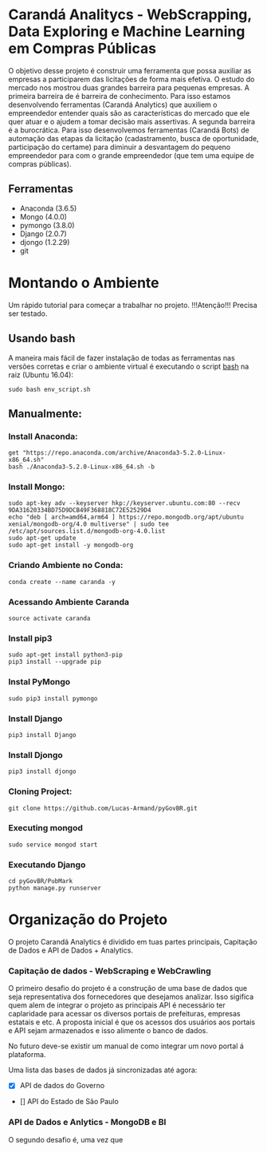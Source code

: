 # Carandá Analitycs - WebScrapping, Data Exploring e Machine Learning em Compras Públicas

O objetivo desse projeto é construir uma ferramenta que possa auxiliar as empresas a participarem das licitações de forma mais efetiva. O estudo do mercado nos mostrou duas grandes barreira para pequenas empresas. A primeira barreira de é barreira de conhecimento. Para isso estamos desenvolvendo ferramentas (Carandá Analytics) que auxiliem o empreendedor entender quais são as características do mercado que ele quer atuar e o ajudem a tomar decisão mais assertivas. A segunda barreira é a burocrática. Para isso desenvolvemos ferramentas (Carandá Bots) de automação das etapas da licitação (cadastramento, busca de oportunidade, participação do certame) para diminuir a desvantagem do pequeno empreendedor para com o grande empreendedor (que tem uma equipe de compras públicas).

## Ferramentas

* Anaconda (3.6.5) 
* Mongo (4.0.0) 
* pymongo (3.8.0) 
* Django (2.0.7) 
* djongo (1.2.29)
* git
# Montando o Ambiente

Um rápido tutorial para começar a trabalhar no projeto. !!!Atenção!!! Precisa ser testado.

## Usando bash

A maneira mais fácil de fazer instalação de todas as ferramentas nas versões corretas e criar o ambiente virtual é executando o script [bash](https://github.com/Lucas-Armand/pyGovBR/blob/master/env_script.sh) na raiz (Ubuntu 16.04):

```
sudo bash env_script.sh
```

## Manualmente:

### Install Anaconda:

```
get "https://repo.anaconda.com/archive/Anaconda3-5.2.0-Linux-x86_64.sh"
bash ./Anaconda3-5.2.0-Linux-x86_64.sh -b

```
### Install Mongo:

```
sudo apt-key adv --keyserver hkp://keyserver.ubuntu.com:80 --recv 9DA31620334BD75D9DCB49F368818C72E52529D4
echo "deb [ arch=amd64,arm64 ] https://repo.mongodb.org/apt/ubuntu xenial/mongodb-org/4.0 multiverse" | sudo tee /etc/apt/sources.list.d/mongodb-org-4.0.list
sudo apt-get update
sudo apt-get install -y mongodb-org
```

### Criando Ambiente no Conda:

```
conda create --name caranda -y
```

### Acessando Ambiente Caranda

```
source activate caranda
```

### Install pip3

```
sudo apt-get install python3-pip
pip3 install --upgrade pip
```

### Instal PyMongo

```
sudo pip3 install pymongo
```

### Install Django

```
pip3 install Django
```

### Install Djongo

```
pip3 install djongo
```

### Cloning Project:

```
git clone https://github.com/Lucas-Armand/pyGovBR.git
```

### Executing mongod

```
sudo service mongod start
```

### Executando Django

```
cd pyGovBR/PubMark
python manage.py runserver
```
# Organização do Projeto

O projeto Carandá Analytics é dividido em tuas partes principais, Capitação de Dados e API de Dados + Analytics.

### Capitação de dados - WebScraping e WebCrawling

O primeiro desafio do projeto é a construção de uma base de dados que seja representativa dos fornecedores que desejamos analizar. Isso sigifica quem alem de integrar o projeto as principais API é necessário ter caplaridade para acessar os diversos portais de prefeituras, empresas estatais e etc. A proposta inicial é que os acessos dos usuários aos portais e API sejam armazenados e isso alimente o banco de dados.

No futuro deve-se existir um manual de como integrar um novo portal á plataforma. 

Uma lista das bases de dados já sincronizadas até agora:

- [x] API de dados do Governo
- [] API do Estado de São Paulo

### API de Dados e Anlytics - MongoDB e BI

O segundo desafio é, uma vez que 
